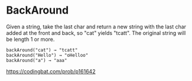 # BackAround

Given a string, take the last char and return a new string with the last char added at the front and back, so "cat" yields "tcatt". The original string will be length 1 or more.
```
backAround("cat") → "tcatt"
backAround("Hello") → "oHelloo"
backAround("a") → "aaa"
```
https://codingbat.com/prob/p161642